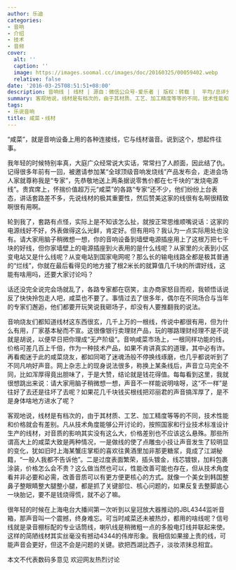```yaml
---
author: 乐迪
categories:
- 音响
- 介绍
- 技术
- 音频
cover:
  alt: ''
  caption: ''
  image: https://images.soomal.cc/images/doc/20160325/00059402.webp
  relative: false
date: '2016-03-25T08:51:51+08:00'
description: 音响线 | 线材 | 源自：微信公众号-爱乐者 | 版权：转载 |  平均/总评分：09.35/458
summary: 客观地说，线材是有档次的，由于其材质、工艺、加工精度等等的不同，技术性能和价格就会有差别。凡从技术角度能够公开讨论的，按照国家和行业技术标准设计生产的线材，对音质的影响其实没有这么大，价格差别也不应该这么悬殊……
tags:
- 乐说音响
title: 咸菜・线材
---
```


“咸菜”，就是音响设备上用的各种连接线，它与线材谐音。说到这个，想起件往事。

我年轻的时候特别率真，大庭广众经常说大实话，常常扫了人颜面，因此结了仇。记得很多年前有一回，被邀请参加某“全球顶级音响发烧线”产品发布会，走进会场人家就尊称我是“专家”，先恭敬地送上两条据说零售价都在七千块的“发烧电源线”。贵宾席上，怀揣价值超万元“咸菜”的各路“专家”还不少，他们纷纷上台表态，讲话套路差不多，先说线材的极其重要性，然后赞美这家的线很有名啊很精致啊很有用啊。

轮到我了，套路有点怪，实际上是不知该怎么扯，就按正常思维顺嘴说话：这家的电源线好不好，外表做得这么光鲜，肯定好。但有用吗？我认为一点实际用处也没有。请大家用脑子稍微想一想，你的音响设备到墙壁电源插座用上了这根万把七千块的好线，但你家墙壁上的电源插座到火表用的是什么线呢？从家里的火表到小区变电站又是什么线呢？从变电站到国家电网呢？那么长的输电线路全都是极其普通的“烂线”，你就在最后看得见的地方接了根2米长的就算值几千块的所谓好线，这能有啥用吗，还要大家讨论吗？

话还没完全说完会场就乱了，各路专家都在窃笑，主办商家怒目而视，我顿悟话说反了快快拎包走人吧，咸菜也不要了。事情过去了很多年，偶尔在不同场合与当年的专家们邂逅，他们都要开玩笑说我砸场子，却没有人要推翻我的说法。

音响烧友们都知道线材这东西很玄，几千上万的一根线，传说中都很有用，但为什么有用，厂家基本秘而不宣。这很像银行卖理财产品，玩的哪路理财经理不是不说就是胡说，以便早日把你理成“无产阶级”。音响咸菜市场上，一根同样功能的线，价格可差几百上千倍，作为一种技术产品，如果不肯讲真实的道理，其中必有诈。再看痴迷于此的咸菜烧友，都如同喝了迷魂汤般不停换线琢磨，也几乎都说听到了不同凡响好声音。网上杂志上的现身说法很多，称换上某条线后，声音立马完全不同，比如浑厚得竟出胆味了，于是大赞，结论就是钱花得值。每每看到这里，我就很想跳出来说：请大家用脑子稍微想一想，声音不一样能说明啥呀，这“不一样”是往好了去还是往坏了去呢？如果花几千块钱买根线把邓丽君的声音搞浑厚了，是不是身体啥地方进水了呢？

客观地说，线材是有档次的，由于其材质、工艺、加工精度等等的不同，技术性能和价格就会有差别。凡从技术角度能够公开讨论的，按照国家和行业技术标准设计生产的线材，对音质的影响其实没有这么大，价格差别也不应该这么悬殊。那些所谓高大上的咸菜大致是两种情况，一是做线的使了点雕虫小技让声音发生了较明显的变化，犹如旧时上海某蟹庄掌柜的喜欢往黄酒里加非那更糖浆，竟成了江湖秘籍，“一般人我都不告诉他”。二是过度表面繁荣，插头镀金，线芯镀银，加料包裹涂装，价格怎么会不贵？这么做当然也可以，性能改善可能也存在，但从技术角度看并非必要和必需，改善音质可以有更方便更核心的方式。就像一个美女到韩国整鼻子整眼睛整大腿整小腿，都是抓了关键部位、核心问题的，如果反复去整脚底心一块胎记，要不是钱烧得慌，就不必了嘛。

很年轻的时候在上海电台大播间第一次听到以皇冠放大器推动的JBL4344监听音箱，那声音叫一个震撼，终身难忘。可当时咸菜还未被热炒，都用的啥线呢？信号线就是录音棚标配的专业话筒线，喇叭线是稍微粗一点的多股电灯线并联起来使。这样的简陋线材其实丝毫没有撼动4344的伟岸形象。我相信如果接上贵的线，可能声音会更好，但这不会是问题的关键。欲把西湖比西子，淡妆浓抹总相宜。

本文不代表数码多意见 欢迎网友热烈讨论